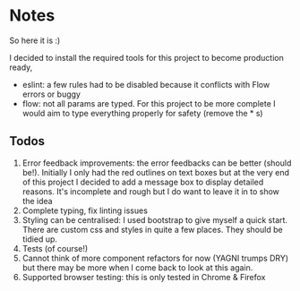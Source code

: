 # Notes

So here it is :)

I decided to install the required tools for this project to become production ready,

* eslint: a few rules had to be disabled because it conflicts with Flow errors or buggy
* flow: not all params are typed. For this project to be more complete I would aim to type everything properly for safety (remove the * s)

## Todos

1. Error feedback improvements: the error feedbacks can be better (should be!). Initially I only had the red outlines on text boxes but at the very end of this project I decided to add a message box to display detailed reasons. It's incomplete and rough but I do want to leave it in to show the idea
2. Complete typing, fix linting issues
3. Styling can be centralised: I used bootstrap to give myself a quick start. There are custom css and styles in quite a few places. They should be tidied up.
4. Tests (of course!)
5. Cannot think of more component refactors for now (YAGNI trumps DRY) but there may be more when I come back to look at this again.
6. Supported browser testing: this is only tested in Chrome & Firefox
